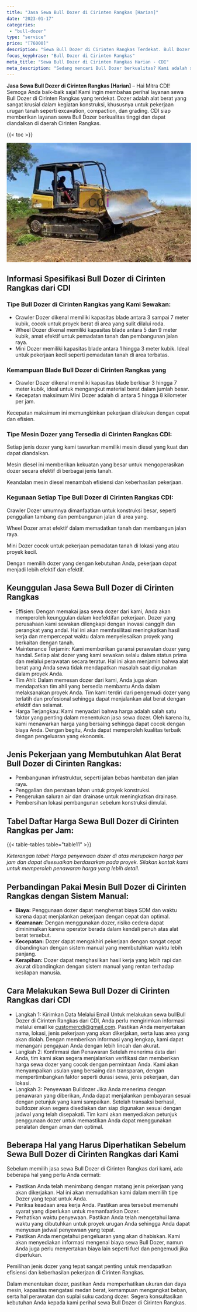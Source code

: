 ```yaml
---
title: "Jasa Sewa Bull Dozer di Cirinten Rangkas [Harian]"
date: "2023-01-17"
categories:
 - "bull-dozer"
type: "service"
price: "[76000]"
description: "Sewa Bull Dozer di Cirinten Rangkas Terdekat. Bull Dozer profesional untuk kebutuhan proyek konstruksi dengan performa superior. Dapatkan informasi lengkap dengan menghubungi kami."
focus_keyphrase: "Bull Dozer di Cirinten Rangkas"
meta_title: "Sewa Bull Dozer di Cirinten Rangkas Harian - CDI"
meta_description: "Sedang mencari Bull Dozer berkualitas? Kami adalah solusi tepat dengan harga kompetitif. Dapatkan penawaran sekarang."
---
```


**Jasa Sewa Bull Dozer di Cirinten Rangkas [Harian]** – Hai Mitra CDI! Semoga Anda baik-baik saja! Kami ingin membahas perihal layanan sewa Bull Dozer di Cirinten Rangkas yang terdekat. Dozer adalah alat berat yang sangat krusial dalam kegiatan konstruksi, khususnya untuk pekerjaan urugan tanah seperti excavation, compaction, dan grading. CDI siap memberikan layanan sewa Bull Dozer berkualitas tinggi dan dapat diandalkan di daerah Cirinten Rangkas.

{{< toc >}}

![Jasa Sewa Bull Dozer di Cirinten Rangkas [Harian]](/images/bull-dozer/bull-dozer-02.jpg)

## Informasi Spesifikasi Bull Dozer di Cirinten Rangkas dari CDI

### Tipe Bull Dozer di Cirinten Rangkas yang Kami Sewakan:

*   Crawler Dozer dikenal memiliki kapasitas blade antara 3 sampai 7 meter kubik, cocok untuk proyek berat di area yang sulit dilalui roda.
*   Wheel Dozer dikenal memiliki kapasitas blade antara 5 dan 9 meter kubik, amat efektif untuk pemadatan tanah dan pembangunan jalan raya.
*   Mini Dozer memiliki kapasitas blade antara 1 hingga 3 meter kubik. Ideal untuk pekerjaan kecil seperti pemadatan tanah di area terbatas.

### Kemampuan Blade Bull Dozer di Cirinten Rangkas yang

*   Crawler Dozer dikenal memiliki kapasitas blade berkisar 3 hingga 7 meter kubik, ideal untuk mengangkut material berat dalam jumlah besar.
*   Kecepatan maksimum Mini Dozer adalah di antara 5 hingga 8 kilometer per jam.

Kecepatan maksimum ini memungkinkan pekerjaan dilakukan dengan cepat dan efisien.

### Tipe Mesin Dozer yang Tersedia di Cirinten Rangkas CDI:

Setiap jenis dozer yang kami tawarkan memiliki mesin diesel yang kuat dan dapat diandalkan.

Mesin diesel ini memberikan kekuatan yang besar untuk mengoperasikan dozer secara efektif di berbagai jenis tanah.

Keandalan mesin diesel menambah efisiensi dan keberhasilan pekerjaan.

### Kegunaan Setiap Tipe Bull Dozer di Cirinten Rangkas CDI:

Crawler Dozer umumnya dimanfaatkan untuk konstruksi besar, seperti penggalian tambang dan pembangunan jalan di area yang.

Wheel Dozer amat efektif dalam memadatkan tanah dan membangun jalan raya.

Mini Dozer cocok untuk pekerjaan pemadatan tanah di lokasi yang atau proyek kecil.

Dengan memilih dozer yang dengan kebutuhan Anda, pekerjaan dapat menjadi lebih efektif dan efektif.

## Keunggulan Jasa Sewa Bull Dozer di Cirinten Rangkas

*   Effisien: Dengan memakai jasa sewa dozer dari kami, Anda akan memperoleh keunggulan dalam keefektifan pekerjaan. Dozer yang perusahaan kami sewakan dilengkapi dengan inovasi canggih dan perangkat yang andal. Hal ini akan memfasilitasi meningkatkan hasil kerja dan mempercepat waktu dalam menyelesaikan proyek yang berkaitan dengan tanah.
*   Maintenance Terjamin: Kami memberikan garansi perawatan dozer yang handal. Setiap alat dozer yang kami sewakan selalu dalam status prima dan melalui perawatan secara teratur. Hal ini akan menjamin bahwa alat berat yang Anda sewa tidak mendapatkan masalah saat digunakan dalam proyek Anda.
*   Tim Ahli: Dalam memesan dozer dari kami, Anda juga akan mendapatkan tim ahli yang bersedia membantu Anda dalam melaksanakan proyek Anda. Tim kami terdiri dari pengemudi dozer yang terlatih dan profesional sehingga dapat menjalankan alat berat dengan efektif dan selamat.
*   Harga Terjangkau: Kami menyadari bahwa harga adalah salah satu faktor yang penting dalam menentukan jasa sewa dozer. Oleh karena itu, kami menawarkan harga yang bersaing sehingga dapat cocok dengan biaya Anda. Dengan begitu, Anda dapat memperoleh kualitas terbaik dengan pengeluaran yang ekonomis.

## Jenis Pekerjaan yang Membutuhkan Alat Berat Bull Dozer di Cirinten Rangkas:

*   Pembangunan infrastruktur, seperti jalan bebas hambatan dan jalan raya.
*   Penggalian dan perataan lahan untuk proyek konstruksi.
*   Pengerukan saluran air dan drainase untuk meningkatkan drainase.
*   Pembersihan lokasi pembangunan sebelum konstruksi dimulai.

## Tabel Daftar Harga Sewa Bull Dozer di Cirinten Rangkas per Jam:

{{< table-tables table="table11" >}}

_Keterangan tabel: Harga penyewaan dozer di atas merupakan harga per jam dan dapat disesuaikan berdasarkan pada proyek. Silakan kontak kami untuk memperoleh penawaran harga yang lebih detail._

## Perbandingan Pakai Mesin Bull Dozer di Cirinten Rangkas dengan Sistem Manual:

*   **Biaya:** Penggunaan dozer dapat menghemat biaya SDM dan waktu karena dapat menjalankan pekerjaan dengan cepat dan optimal.
*   **Keamanan:** Dengan menggunakan dozer, risiko cedera dapat diminimalkan karena operator berada dalam kendali penuh atas alat berat tersebut.
*   **Kecepatan:** Dozer dapat mengakhiri pekerjaan dengan sangat cepat dibandingkan dengan sistem manual yang membutuhkan waktu lebih panjang.
*   **Kerapihan:** Dozer dapat menghasilkan hasil kerja yang lebih rapi dan akurat dibandingkan dengan sistem manual yang rentan terhadap kesilapan manusia.

## Cara Melakukan Sewa Bull Dozer di Cirinten Rangkas dari CDI

*   Langkah 1: Kirimkan Data Melalui Email
Untuk melakukan sewa bullBull Dozer di Cirinten Rangkas dari CDI, Anda perlu mengirimkan informasi melalui email ke customercdi@gmail.com. Pastikan Anda menyertakan nama, lokasi, jenis pekerjaan yang akan dikerjakan, serta luas area yang akan diolah. Dengan memberikan informasi yang lengkap, kami dapat menangani pengajuan Anda dengan lebih lincah dan akurat.
*   Langkah 2: Konfirmasi dan Penawaran
Setelah menerima data dari Anda, tim kami akan segera menjalankan verifikasi dan memberikan harga sewa dozer yang cocok dengan permintaan Anda. Kami akan menyampaikan usulan yang bersaing dan transparan, dengan mempertimbangkan faktor seperti durasi sewa, jenis pekerjaan, dan lokasi.
*   Langkah 3: Penyewaan Bulldozer
Jika Anda menerima dengan penawaran yang diberikan, Anda dapat menjalankan pembayaran sesuai dengan petunjuk yang kami sampaikan. Setelah transaksi berhasil, bulldozer akan segera disediakan dan siap digunakan sesuai dengan jadwal yang telah disepakati. Tim kami akan menyediakan petunjuk penggunaan dozer untuk memastikan Anda dapat menggunakan peralatan dengan aman dan optimal.

## Beberapa Hal yang Harus Diperhatikan Sebelum Sewa Bull Dozer di Cirinten Rangkas dari Kami

Sebelum memilih jasa sewa Bull Dozer di Cirinten Rangkas dari kami, ada beberapa hal yang perlu Anda cermati:

*   Pastikan Anda telah menimbang dengan matang jenis pekerjaan yang akan dikerjakan. Hal ini akan memudahkan kami dalam memilih tipe Dozer yang tepat untuk Anda.
*   Periksa keadaan area kerja Anda. Pastikan area tersebut memenuhi syarat yang diperlukan untuk memanfaatkan Dozer.
*   Perhatikan waktu penyewaan. Pastikan Anda telah mengetahui lama waktu yang dibutuhkan untuk proyek urugan Anda sehingga Anda dapat menyusun jadwal penyewaan yang tepat.
*   Pastikan Anda mengetahui pengeluaran yang akan dihabiskan. Kami akan menyediakan informasi mengenai biaya sewa Bull Dozer, namun Anda juga perlu menyertakan biaya lain seperti fuel dan pengemudi jika diperlukan.

Pemilihan jenis dozer yang tepat sangat penting untuk mendapatkan efisiensi dan keberhasilan pekerjaan di Cirinten Rangkas.

Dalam menentukan dozer, pastikan Anda memperhatikan ukuran dan daya mesin, kapasitas mengatasi medan berat, kemampuan mengangkat beban, serta hal perawatan dan suplai suku cadang dozer. Segera konsultasikan kebutuhan Anda kepada kami perihal sewa Bull Dozer di Cirinten Rangkas.